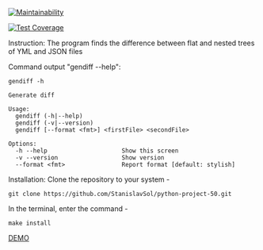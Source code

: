 [![Maintainability](https://api.codeclimate.com/v1/badges/fb905ca56e5cb4b7069c/maintainability)](https://codeclimate.com/github/StanislavSol/php-project-48/maintainability)

[![Test Coverage](https://api.codeclimate.com/v1/badges/fb905ca56e5cb4b7069c/test_coverage)](https://codeclimate.com/github/StanislavSol/php-project-48/test_coverage)

Instruсtion:
The program finds the difference between flat and nested trees of YML and JSON files

Сommand output "gendiff --help":

```
gendiff -h

Generate diff

Usage:
  gendiff (-h|--help)
  gendiff (-v|--version)
  gendiff [--format <fmt>] <firstFile> <secondFile>

Options:
  -h --help                     Show this screen
  -v --version                  Show version
  --format <fmt>                Report format [default: stylish]
```

Installation:
Clone the repository to your system -
```
git clone https://github.com/StanislavSol/python-project-50.git
```
In the terminal, enter the command -
```
make install
```
[DEMO](https://asciinema.org/a/O9HnSCNqJer3aYCAsrLteCEM2)
